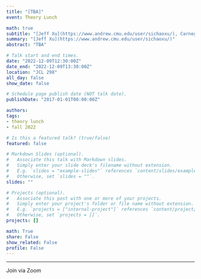 ```yaml
---
title: "[TBA]"
event: Theory Lunch

math: true
subtitle: "[Jeff Xu](https://www.andrew.cmu.edu/user/sichaoxu/), Carnegie Mellon University"
summary: "[Jeff Xu](https://www.andrew.cmu.edu/user/sichaoxu/)"
abstract: "TBA"

# Talk start and end times.
date: "2022-12-09T12:30:00Z"
date_end: "2022-12-09T13:30:00Z"
location: "JCL 298"
all_day: false
show_date: false

# Schedule page publish date (NOT talk date).
publishDate: "2017-01-01T00:00:00Z"

authors:
tags:
- theory lunch
- fall 2022

# Is this a featured talk? (true/false)
featured: false

# Markdown Slides (optional).
#   Associate this talk with Markdown slides.
#   Simply enter your slide deck's filename without extension.
#   E.g. `slides = "example-slides"` references `content/slides/example-slides.md`.
#   Otherwise, set `slides = ""`.
slides: ""

# Projects (optional).
#   Associate this post with one or more of your projects.
#   Simply enter your project's folder or file name without extension.
#   E.g. `projects = ["internal-project"]` references `content/project/deep-learning/index.md`.
#   Otherwise, set `projects = []`.
projects: []

math: True
share: False
show_related: False
profile: False
---
```


---

Join via Zoom
